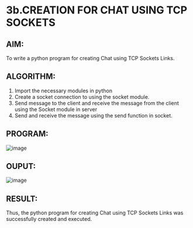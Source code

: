 # 3b.CREATION FOR CHAT USING TCP SOCKETS
## AIM:
To write a python program for creating Chat using TCP Sockets Links.
## ALGORITHM:
1. Import the necessary modules in python
2. Create a socket connection to using the socket module.
3. Send message to the client and receive the message from the client using the Socket module in
 server
4. Send and receive the message using the send function in socket.
## PROGRAM:
![image](https://github.com/user-attachments/assets/2a007335-d341-4123-8bc5-5e6c67b2d900)

## OUPUT:
![image](https://github.com/user-attachments/assets/c3b7054a-19d5-40ee-84e7-e7232a5bd58b)

## RESULT:
Thus, the python program for creating Chat using TCP Sockets Links was successfully 
created and executed.
